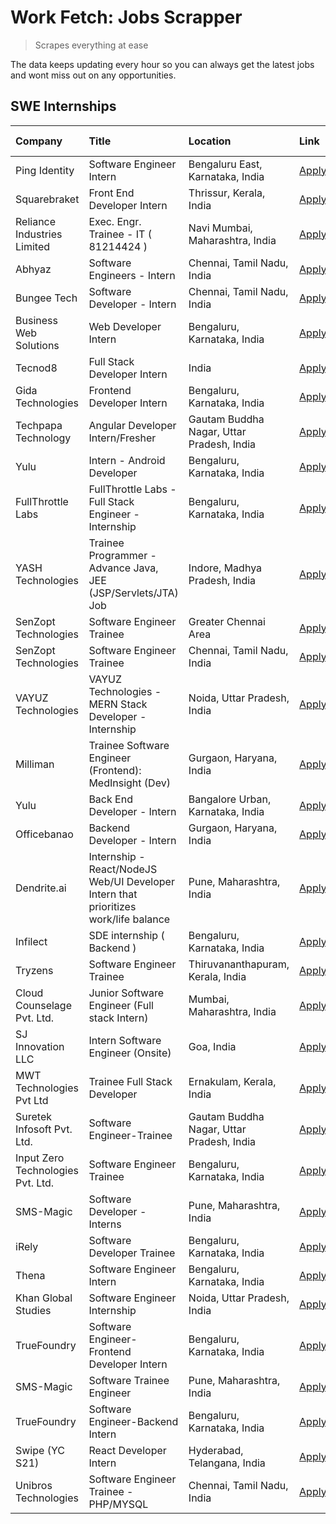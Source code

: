# Work Fetch: Jobs Scrapper
> Scrapes everything at ease

The data keeps updating every hour so you can always get the latest jobs and wont miss out on any opportunities.

## SWE Internships
<!--START_SECTION:workfetch-->
| Company                           | Title                                                                                | Location                                  | Link                                                                                                                                                                                                                                                                                                | Date Posted   |
|:----------------------------------|:-------------------------------------------------------------------------------------|:------------------------------------------|:----------------------------------------------------------------------------------------------------------------------------------------------------------------------------------------------------------------------------------------------------------------------------------------------------|:--------------|
| Ping Identity                     | Software Engineer Intern                                                             | Bengaluru East, Karnataka, India          | [Apply](https://in.linkedin.com/jobs/view/software-engineer-intern-at-ping-identity-3840930698?position=6&pageNum=0&refId=5gHv2XpNcfsUXmHk%2B39vQA%3D%3D&trackingId=vtOzc3VvUNBgbYoW9dcLKA%3D%3D&trk=public_jobs_jserp-result_search-card)                                                          | 2024-02-29    |
| Squarebraket                      | Front End Developer Intern                                                           | Thrissur, Kerala, India                   | [Apply](https://in.linkedin.com/jobs/view/front-end-developer-intern-at-squarebraket-3838541191?position=22&pageNum=0&refId=5gHv2XpNcfsUXmHk%2B39vQA%3D%3D&trackingId=SgOLWGEU9R%2FD%2BJsWe3Coyw%3D%3D&trk=public_jobs_jserp-result_search-card)                                                    | 2024-02-29    |
| Reliance Industries Limited       | Exec. Engr. Trainee - IT ( 81214424 )                                                | Navi Mumbai, Maharashtra, India           | [Apply](https://in.linkedin.com/jobs/view/exec-engr-trainee-it-81214424-at-reliance-industries-limited-3842850941?position=55&pageNum=0&refId=5gHv2XpNcfsUXmHk%2B39vQA%3D%3D&trackingId=sNgwMg4zDIpJF5tzte0%2BNA%3D%3D&trk=public_jobs_jserp-result_search-card)                                    | 2024-02-29    |
| Abhyaz                            | Software Engineers - Intern                                                          | Chennai, Tamil Nadu, India                | [Apply](https://in.linkedin.com/jobs/view/software-engineers-intern-at-abhyaz-3842331306?position=31&pageNum=0&refId=5gHv2XpNcfsUXmHk%2B39vQA%3D%3D&trackingId=VRJdow%2BcoUM1L%2B0Dw6AOCA%3D%3D&trk=public_jobs_jserp-result_search-card)                                                           | 2024-02-28    |
| Bungee Tech                       | Software Developer - Intern                                                          | Chennai, Tamil Nadu, India                | [Apply](https://in.linkedin.com/jobs/view/software-developer-intern-at-bungee-tech-3842220746?position=41&pageNum=0&refId=5gHv2XpNcfsUXmHk%2B39vQA%3D%3D&trackingId=dYrBAtgQ4UToZRNVmzBxvg%3D%3D&trk=public_jobs_jserp-result_search-card)                                                          | 2024-02-28    |
| Business Web Solutions            | Web Developer Intern                                                                 | Bengaluru, Karnataka, India               | [Apply](https://in.linkedin.com/jobs/view/web-developer-intern-at-business-web-solutions-3839906144?position=20&pageNum=0&refId=5gHv2XpNcfsUXmHk%2B39vQA%3D%3D&trackingId=BlPlsmm7YEzkCqTySQvHog%3D%3D&trk=public_jobs_jserp-result_search-card)                                                    | 2024-02-26    |
| Tecnod8                           | Full Stack Developer Intern                                                          | India                                     | [Apply](https://in.linkedin.com/jobs/view/full-stack-developer-intern-at-tecnod8-3834283868?position=51&pageNum=0&refId=5gHv2XpNcfsUXmHk%2B39vQA%3D%3D&trackingId=zLagoRLcvNnr1mSeaaoMvg%3D%3D&trk=public_jobs_jserp-result_search-card)                                                            | 2024-02-25    |
| Gida Technologies                 | Frontend Developer Intern                                                            | Bengaluru, Karnataka, India               | [Apply](https://in.linkedin.com/jobs/view/frontend-developer-intern-at-gida-technologies-3836040945?position=18&pageNum=0&refId=5gHv2XpNcfsUXmHk%2B39vQA%3D%3D&trackingId=CFwvsnSEuRF7H%2BhREj%2FUHg%3D%3D&trk=public_jobs_jserp-result_search-card)                                                | 2024-02-21    |
| Techpapa Technology               | Angular Developer Intern/Fresher                                                     | Gautam Buddha Nagar, Uttar Pradesh, India | [Apply](https://in.linkedin.com/jobs/view/angular-developer-intern-fresher-at-techpapa-technology-3834305862?position=59&pageNum=0&refId=5gHv2XpNcfsUXmHk%2B39vQA%3D%3D&trackingId=M%2FRg06GCvbyQSWi0nniGxA%3D%3D&trk=public_jobs_jserp-result_search-card)                                         | 2024-02-20    |
| Yulu                              | Intern - Android Developer                                                           | Bengaluru, Karnataka, India               | [Apply](https://in.linkedin.com/jobs/view/intern-android-developer-at-yulu-3834459982?position=60&pageNum=0&refId=5gHv2XpNcfsUXmHk%2B39vQA%3D%3D&trackingId=WDGH53KGblJRQHnHh5bSIA%3D%3D&trk=public_jobs_jserp-result_search-card)                                                                  | 2024-02-19    |
| FullThrottle Labs                 | FullThrottle Labs - Full Stack Engineer - Internship                                 | Bengaluru, Karnataka, India               | [Apply](https://in.linkedin.com/jobs/view/fullthrottle-labs-full-stack-engineer-internship-at-fullthrottle-labs-3829636016?position=57&pageNum=0&refId=5gHv2XpNcfsUXmHk%2B39vQA%3D%3D&trackingId=QUPzYnksgYby6cr8hSv0Jg%3D%3D&trk=public_jobs_jserp-result_search-card)                             | 2024-02-17    |
| YASH Technologies                 | Trainee Programmer - Advance Java, JEE (JSP/Servlets/JTA) Job                        | Indore, Madhya Pradesh, India             | [Apply](https://in.linkedin.com/jobs/view/trainee-programmer-advance-java-jee-jsp-servlets-jta-job-at-yash-technologies-3811759183?position=15&pageNum=0&refId=5gHv2XpNcfsUXmHk%2B39vQA%3D%3D&trackingId=LD7Rb9EU7jCgMCVCeKC0dA%3D%3D&trk=public_jobs_jserp-result_search-card)                     | 2024-02-13    |
| SenZopt Technologies              | Software Engineer Trainee                                                            | Greater Chennai Area                      | [Apply](https://in.linkedin.com/jobs/view/software-engineer-trainee-at-senzopt-technologies-3827688781?position=36&pageNum=0&refId=5gHv2XpNcfsUXmHk%2B39vQA%3D%3D&trackingId=uTE863Tda76HWAajW4JTUQ%3D%3D&trk=public_jobs_jserp-result_search-card)                                                 | 2024-02-12    |
| SenZopt Technologies              | Software Engineer Trainee                                                            | Chennai, Tamil Nadu, India                | [Apply](https://in.linkedin.com/jobs/view/software-engineer-trainee-at-senzopt-technologies-3827686880?position=50&pageNum=0&refId=5gHv2XpNcfsUXmHk%2B39vQA%3D%3D&trackingId=IAQWMV92pveK6UA9zyLA1g%3D%3D&trk=public_jobs_jserp-result_search-card)                                                 | 2024-02-12    |
| VAYUZ Technologies                | VAYUZ Technologies - MERN Stack Developer - Internship                               | Noida, Uttar Pradesh, India               | [Apply](https://in.linkedin.com/jobs/view/vayuz-technologies-mern-stack-developer-internship-at-vayuz-technologies-3822619356?position=58&pageNum=0&refId=5gHv2XpNcfsUXmHk%2B39vQA%3D%3D&trackingId=pRnnbOZZ2L4Z16UvYMMlvg%3D%3D&trk=public_jobs_jserp-result_search-card)                          | 2024-02-10    |
| Milliman                          | Trainee Software Engineer (Frontend): MedInsight (Dev)                               | Gurgaon, Haryana, India                   | [Apply](https://in.linkedin.com/jobs/view/trainee-software-engineer-frontend-medinsight-dev-at-milliman-3792874280?position=4&pageNum=0&refId=5gHv2XpNcfsUXmHk%2B39vQA%3D%3D&trackingId=nYjSAEuNJ12aqQ3imN9dGg%3D%3D&trk=public_jobs_jserp-result_search-card)                                      | 2024-02-09    |
| Yulu                              | Back End Developer - Intern                                                          | Bangalore Urban, Karnataka, India         | [Apply](https://in.linkedin.com/jobs/view/back-end-developer-intern-at-yulu-3821682220?position=9&pageNum=0&refId=5gHv2XpNcfsUXmHk%2B39vQA%3D%3D&trackingId=9DvgUXiTXOTXNDo14BdMNw%3D%3D&trk=public_jobs_jserp-result_search-card)                                                                  | 2024-02-04    |
| Officebanao                       | Backend Developer - Intern                                                           | Gurgaon, Haryana, India                   | [Apply](https://in.linkedin.com/jobs/view/backend-developer-intern-at-officebanao-3814263731?position=24&pageNum=0&refId=5gHv2XpNcfsUXmHk%2B39vQA%3D%3D&trackingId=rSTOYM%2B6OkJF2k1m2Zrz8w%3D%3D&trk=public_jobs_jserp-result_search-card)                                                         | 2024-01-31    |
| Dendrite.ai                       | Internship - React/NodeJS Web/UI Developer Intern that prioritizes work/life balance | Pune, Maharashtra, India                  | [Apply](https://in.linkedin.com/jobs/view/internship-react-nodejs-web-ui-developer-intern-that-prioritizes-work-life-balance-at-dendrite-ai-3818948068?position=33&pageNum=0&refId=5gHv2XpNcfsUXmHk%2B39vQA%3D%3D&trackingId=6RRwJPsRaxV8M2zKO1cOFA%3D%3D&trk=public_jobs_jserp-result_search-card) | 2024-01-31    |
| Infilect                          | SDE internship ( Backend )                                                           | Bengaluru, Karnataka, India               | [Apply](https://in.linkedin.com/jobs/view/sde-internship-backend-at-infilect-3815120558?position=25&pageNum=0&refId=5gHv2XpNcfsUXmHk%2B39vQA%3D%3D&trackingId=s6NjR6Iu1HSbvDZS2vgcpg%3D%3D&trk=public_jobs_jserp-result_search-card)                                                                | 2024-01-25    |
| Tryzens                           | Software Engineer Trainee                                                            | Thiruvananthapuram, Kerala, India         | [Apply](https://in.linkedin.com/jobs/view/software-engineer-trainee-at-tryzens-3809363491?position=40&pageNum=0&refId=5gHv2XpNcfsUXmHk%2B39vQA%3D%3D&trackingId=dZBtbGl%2FvRa7BruSPnWeIQ%3D%3D&trk=public_jobs_jserp-result_search-card)                                                            | 2024-01-18    |
| Cloud Counselage Pvt. Ltd.        | Junior Software Engineer (Full stack Intern)                                         | Mumbai, Maharashtra, India                | [Apply](https://in.linkedin.com/jobs/view/junior-software-engineer-full-stack-intern-at-cloud-counselage-pvt-ltd-3803132814?position=26&pageNum=0&refId=5gHv2XpNcfsUXmHk%2B39vQA%3D%3D&trackingId=iPexRPMS%2Bi1fpKBmvD5IFQ%3D%3D&trk=public_jobs_jserp-result_search-card)                          | 2024-01-11    |
| SJ Innovation LLC                 | Intern Software Engineer (Onsite)                                                    | Goa, India                                | [Apply](https://in.linkedin.com/jobs/view/intern-software-engineer-onsite-at-sj-innovation-llc-3799959011?position=45&pageNum=0&refId=5gHv2XpNcfsUXmHk%2B39vQA%3D%3D&trackingId=%2FhoeFPxhRO8D6eeryZC%2FyA%3D%3D&trk=public_jobs_jserp-result_search-card)                                          | 2024-01-11    |
| MWT Technologies Pvt Ltd          | Trainee Full Stack Developer                                                         | Ernakulam, Kerala, India                  | [Apply](https://in.linkedin.com/jobs/view/trainee-full-stack-developer-at-mwt-technologies-pvt-ltd-3800921715?position=5&pageNum=0&refId=5gHv2XpNcfsUXmHk%2B39vQA%3D%3D&trackingId=aXo99kfaqK651xBJdLBc4g%3D%3D&trk=public_jobs_jserp-result_search-card)                                           | 2024-01-09    |
| Suretek Infosoft Pvt. Ltd.        | Software Engineer-Trainee                                                            | Gautam Buddha Nagar, Uttar Pradesh, India | [Apply](https://in.linkedin.com/jobs/view/software-engineer-trainee-at-suretek-infosoft-pvt-ltd-3800934643?position=17&pageNum=0&refId=5gHv2XpNcfsUXmHk%2B39vQA%3D%3D&trackingId=0jmvbH6kcoEpZ24v0nqfQA%3D%3D&trk=public_jobs_jserp-result_search-card)                                             | 2024-01-09    |
| Input Zero Technologies Pvt. Ltd. | Software Engineer Trainee                                                            | Bengaluru, Karnataka, India               | [Apply](https://in.linkedin.com/jobs/view/software-engineer-trainee-at-input-zero-technologies-pvt-ltd-3800927643?position=34&pageNum=0&refId=5gHv2XpNcfsUXmHk%2B39vQA%3D%3D&trackingId=h6mgWHneILyR2bdOu%2BtLww%3D%3D&trk=public_jobs_jserp-result_search-card)                                    | 2024-01-09    |
| SMS-Magic                         | Software Developer -Interns                                                          | Pune, Maharashtra, India                  | [Apply](https://in.linkedin.com/jobs/view/software-developer-interns-at-sms-magic-3799485343?position=37&pageNum=0&refId=5gHv2XpNcfsUXmHk%2B39vQA%3D%3D&trackingId=f9KKemFJmFFwD1LyXsnFKw%3D%3D&trk=public_jobs_jserp-result_search-card)                                                           | 2024-01-05    |
| iRely                             | Software Developer Trainee                                                           | Bengaluru, Karnataka, India               | [Apply](https://in.linkedin.com/jobs/view/software-developer-trainee-at-irely-3801577534?position=11&pageNum=0&refId=5gHv2XpNcfsUXmHk%2B39vQA%3D%3D&trackingId=icSyrDkztdd419SyA5tQ1g%3D%3D&trk=public_jobs_jserp-result_search-card)                                                               | 2023-12-22    |
| Thena                             | Software Engineer Intern                                                             | Bengaluru, Karnataka, India               | [Apply](https://in.linkedin.com/jobs/view/software-engineer-intern-at-thena-3778731751?position=13&pageNum=0&refId=5gHv2XpNcfsUXmHk%2B39vQA%3D%3D&trackingId=Of03XYnL0p8dCgufWgcceA%3D%3D&trk=public_jobs_jserp-result_search-card)                                                                 | 2023-12-05    |
| Khan Global Studies               | Software Engineer Internship                                                         | Noida, Uttar Pradesh, India               | [Apply](https://in.linkedin.com/jobs/view/software-engineer-internship-at-khan-global-studies-3766942197?position=53&pageNum=0&refId=5gHv2XpNcfsUXmHk%2B39vQA%3D%3D&trackingId=AJCU3CrlgrsBkmYUD9%2BEAw%3D%3D&trk=public_jobs_jserp-result_search-card)                                             | 2023-11-27    |
| TrueFoundry                       | Software Engineer- Frontend Developer Intern                                         | Bengaluru, Karnataka, India               | [Apply](https://in.linkedin.com/jobs/view/software-engineer-frontend-developer-intern-at-truefoundry-3790095058?position=12&pageNum=0&refId=5gHv2XpNcfsUXmHk%2B39vQA%3D%3D&trackingId=Q0OBGSmBrspmIvD9S6zlpw%3D%3D&trk=public_jobs_jserp-result_search-card)                                        | 2023-11-24    |
| SMS-Magic                         | Software Trainee Engineer                                                            | Pune, Maharashtra, India                  | [Apply](https://in.linkedin.com/jobs/view/software-trainee-engineer-at-sms-magic-3761409781?position=27&pageNum=0&refId=5gHv2XpNcfsUXmHk%2B39vQA%3D%3D&trackingId=hOtbvRLbmiyHDG51%2FRBw4Q%3D%3D&trk=public_jobs_jserp-result_search-card)                                                          | 2023-11-16    |
| TrueFoundry                       | Software Engineer-Backend Intern                                                     | Bengaluru, Karnataka, India               | [Apply](https://in.linkedin.com/jobs/view/software-engineer-backend-intern-at-truefoundry-3779508170?position=32&pageNum=0&refId=5gHv2XpNcfsUXmHk%2B39vQA%3D%3D&trackingId=PVl9dARZqd%2BU9PrGchXvEw%3D%3D&trk=public_jobs_jserp-result_search-card)                                                 | 2023-11-10    |
| Swipe (YC S21)                    | React Developer Intern                                                               | Hyderabad, Telangana, India               | [Apply](https://in.linkedin.com/jobs/view/react-developer-intern-at-swipe-yc-s21-3737600089?position=14&pageNum=0&refId=5gHv2XpNcfsUXmHk%2B39vQA%3D%3D&trackingId=5gEzVIecz1l%2B9A%2Ft%2FWI2lQ%3D%3D&trk=public_jobs_jserp-result_search-card)                                                      | 2023-10-13    |
| Unibros Technologies              | Software Engineer Trainee - PHP/MYSQL                                                | Chennai, Tamil Nadu, India                | [Apply](https://in.linkedin.com/jobs/view/software-engineer-trainee-php-mysql-at-unibros-technologies-3656599241?position=38&pageNum=0&refId=5gHv2XpNcfsUXmHk%2B39vQA%3D%3D&trackingId=0MzeRugaTkRj6W0jiKHiaw%3D%3D&trk=public_jobs_jserp-result_search-card)                                       | 2023-06-12    |
<!--END_SECTION:workfetch-->
